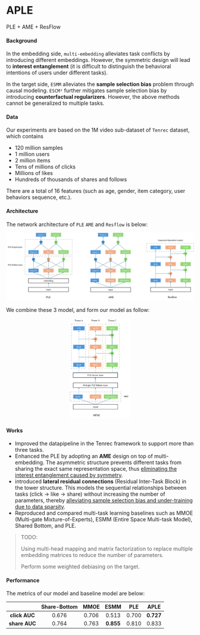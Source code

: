 # APLE
PLE + AME + ResFlow


#### Background

In the embedding side, `multi-embedding` alleviates task conflicts  by introducing different embeddings. However,  the symmetric design will lead to **interest entanglement** (it is difficult to distinguish the behavioral intentions of users under different tasks).

In the target side, `ESMM` alleviates the **sample selection bias** problem through causal modeling. `ESCM²`  further mitigates sample selection bias by introducing **counterfactual regularizers**. However, the above methods cannot be generalized to multiple tasks.


#### Data

Our experiments are based on the 1M video sub-dataset of  `Tenrec`  dataset, which contains

- 120 million samples
- 1 million users
- 2 million items
- Tens of millions of clicks
- Millions of likes
- Hundreds of thousands of shares and follows

There are a total of 16 features (such as age, gender, item category, user behaviors sequence, etc.).


#### Architecture

The network architecture of `PLE`  `AME` and `Resflow` is below:

![APLE_ref](./docs/APLE_ref.png)

We combine these 3 model, and form our model as follow:

<div align="center">
    <img src="./docs/APLE.png" alt="APLE" width="32%" height="auto" />
</div>


#### Works

- Improved the datapipeline in the Tenrec framework to support more than three tasks.
- Enhanced the PLE by adopting an **AME** design on top of multi-embedding. The asymmetric structure prevents different tasks from sharing the exact same representation space, thus <u>eliminating the interest entanglement caused by symmetry</u>.
- introduced **lateral residual connections** (Residual Inter-Task Block) in the tower structure. This models the sequential relationships between tasks (click → like → share) without increasing the number of parameters, thereby <u>alleviating sample selection bias and under-training due to data sparsity</u>.
- Reproduced and compared multi-task learning baselines such as MMOE (Multi-gate Mixture-of-Experts), ESMM (Entire Space Multi-task Model), Shared Bottom, and PLE.

> TODO:
>
> Using multi-head mapping and matrix factorization to replace multiple embedding matrices to reduce the number of parameters.
>
> Perform some weighted debiasing on the target.


#### Performance

The metrics of our model and baseline model are below:

|               | Share-Bottom | MMOE  |   ESMM    |  PLE  |   APLE    |
| :-----------: | :----------: | :---: | :-------: | :---: | :-------: |
| **click AUC** |    0.676     | 0.706 |   0.513   | 0.700 | **0.727** |
| **share AUC** |    0.764     | 0.763 | **0.855** | 0.810 |   0.833   |
